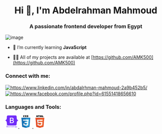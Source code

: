 <h1 align="center">Hi 👋, I'm Abdelrahman Mahmoud</h1>
<h3 align="center">A passionate frontend developer from Egypt</h3>


![image](https://github.com/user-attachments/assets/99212855-5e9d-4bdd-9917-f331669e7234)


- 🌱 I’m currently learning **JavaScript**

- 👨‍💻 All of my projects are available at [https://github.com/AMK500](https://github.com/AMK500)

<h3 align="left">Connect with me:</h3>
<p align="left">
<a href="https://linkedin.com/in/https://www.linkedin.com/in/abdalrhman-mahmoud-2a9b452b5/" target="blank"><img align="center" src="https://raw.githubusercontent.com/rahuldkjain/github-profile-readme-generator/master/src/images/icons/Social/linked-in-alt.svg" alt="https://www.linkedin.com/in/abdalrhman-mahmoud-2a9b452b5/" height="30" width="40" /></a>
<a href="https://fb.com/https://www.facebook.com/profile.php?id=61551418656610" target="blank"><img align="center" src="https://raw.githubusercontent.com/rahuldkjain/github-profile-readme-generator/master/src/images/icons/Social/facebook.svg" alt="https://www.facebook.com/profile.php?id=61551418656610" height="30" width="40" /></a>
</p>

<h3 align="left">Languages and Tools:</h3>
<p align="left"> <a href="https://getbootstrap.com" target="_blank" rel="noreferrer"> <img src="https://raw.githubusercontent.com/devicons/devicon/master/icons/bootstrap/bootstrap-plain-wordmark.svg" alt="bootstrap" width="40" height="40"/> </a> <a href="https://www.w3schools.com/css/" target="_blank" rel="noreferrer"> <img src="https://raw.githubusercontent.com/devicons/devicon/master/icons/css3/css3-original-wordmark.svg" alt="css3" width="40" height="40"/> </a> <a href="https://www.w3.org/html/" target="_blank" rel="noreferrer"> <img src="https://raw.githubusercontent.com/devicons/devicon/master/icons/html5/html5-original-wordmark.svg" alt="html5" width="40" height="40"/> </a> </p>


